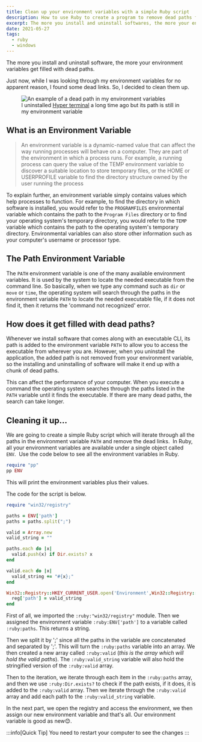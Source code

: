 ```yaml
---
title: Clean up your environment variables with a simple Ruby script
description: How to use Ruby to create a program to remove dead paths from your environment variable
excerpt: The more you install and uninstall softwares, the more your environment get filled with dead paths. Learn how to remove them
date: 2021-05-27
tags:
  - ruby
  - windows
---
```


The more you install and uninstall software, the more your environment variables get filled with dead paths.

Just now, while I was looking through my environment variables for no apparent reason, I found some dead links. So, I decided to clean them up.

<figure>
  <img src="https://ik.imagekit.io/lubiah/blog/tidy-env-path/example_of_dead_path.jpg" alt="An example of a dead path in my environment variables">
  <figcaption>I uninstalled <a href="https://hyper.is/" target="_blank">Hyper terminal</a> a long time ago but its path is still in my environment variable</figcaption>
</figure>

## What is an Environment Variable

> An environment variable is a dynamic-named value that can affect the way running processes will behave on a computer. They are part of the environment in which a process runs. For example, a running process can query the value of the TEMP environment variable to discover a suitable location to store temporary files, or the HOME or USERPROFILE variable to find the directory structure owned by the user running the process

To explain further, an environment variable simply contains values which help processes to function. For example, to find the directory in which software is installed, you would refer to the `PROGRAMFILES` environmental variable which contains the path to the `Program Files` directory or to find your operating system's temporary directory, you would refer to the `TEMP` variable which contains the path to the operating system's temporary directory. Environmental variables can also store other information such as your computer's username or processor type.

## The Path Environment Variable

The `PATH` environment variable is one of the many available environment variables.
It is used by the system to locate the needed executable from the command line. So basically, when we type any command such as `dir` or `move` or `time`, the operating system will search through the paths in the environment variable `PATH` to locate the needed executable file, if it does not find it, then it returns the 'command not recognized' error.

## How does it get filled with dead paths?

Whenever we install software that comes along with an executable CLI, its path is added to the environment variable `PATH` to allow you to access the executable from wherever you are. However, when you uninstall the application, the added path is not removed from your environment variable, so the installing and uninstalling of software will make it end up with a chunk of dead paths.

This can affect the performance of your computer. When you execute a command the operating system searches through the paths listed in the `PATH` variable until it finds the executable. If there are many dead paths, the search can take longer.

## Cleaning it up...

We are going to create a simple Ruby script which will iterate through all the paths in the environment variable `PATH` and remove the dead links. 
In Ruby, all your environment variables are available under a single object called `ENV`. 
Use the code below to see all the environment variables in Ruby.

```ruby
require "pp"
pp ENV
```

This will print the environment variables plus their values.

The code for the script is below.

```ruby
require "win32/registry"

paths = ENV['path']
paths = paths.split(";")

valid = Array.new
valid_string = ""

paths.each do |x|
  valid.push(x) if Dir.exists? x
end

valid.each do |x|
  valid_string += "#{x};"
end

Win32::Registry::HKEY_CURRENT_USER.open('Environment',Win32::Registry::KEY_WRITE) do |reg|
  reg['path'] = valid_string
end
```

First of all, we imported the `:ruby:"win32/registry"` module. Then we assigned the environment variable `:ruby:ENV['path']` to a variable called `:ruby:paths`. This returns a string.

Then we split it by ';' since all the paths in the variable are concatenated and separated by ';'. This will turn the `:ruby:paths` variable into an array.
We then created a new array called `:ruby:valid` (_this is the array which will hold the valid paths_).
The `:ruby:valid_string` variable will also hold the stringified version of the `:ruby:valid` array.

Then to the iteration, we iterate through each item in the `:ruby:paths` array, and then we use `:ruby:Dir.exists?` to check if the path exists, if it does, it is added to the `:ruby:valid` array.
Then we iterate through the `:ruby:valid` array and add each path to the `:ruby:valid_string` variable.

In the next part, we open the registry and access the environment, we then assign our new environment variable and that's all.
Our environment variable is good as new😊.

:::info[Quick Tip]
You need to restart your computer to see the changes
:::
